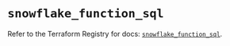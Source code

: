 # `snowflake_function_sql`

Refer to the Terraform Registry for docs: [`snowflake_function_sql`](https://registry.terraform.io/providers/snowflakedb/snowflake/2.7.0/docs/resources/function_sql).

